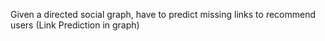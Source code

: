 Given a directed social graph, have to predict missing links to recommend users (Link Prediction in graph)
